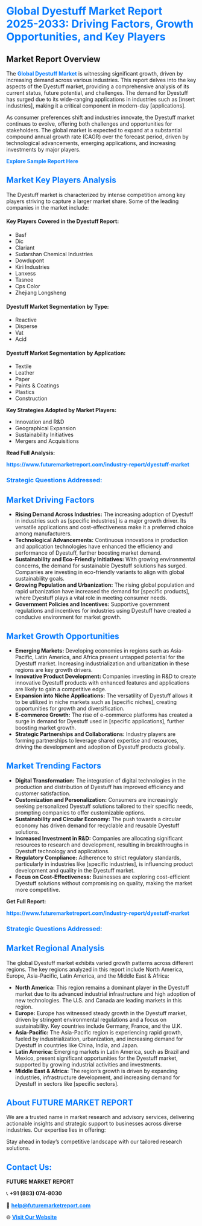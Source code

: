 <h1 style="color: #007BFF;">Global Dyestuff Market Report 2025-2033: Driving Factors, Growth Opportunities, and Key Players</h1>

<section id="overview">
<h2>Market Report Overview</h2>
<p>The <a href="https://www.futuremarketreport.com/industry-report/dyestuff-market" style="color: #007BFF; text-decoration: none;"><strong>Global Dyestuff Market</strong></a> is witnessing significant growth, driven by increasing demand across various industries. This report delves into the key aspects of the Dyestuff market, providing a comprehensive analysis of its current status, future potential, and challenges. The demand for Dyestuff has surged due to its wide-ranging applications in industries such as [insert industries], making it a critical component in modern-day [applications].</p>
<p>As consumer preferences shift and industries innovate, the Dyestuff market continues to evolve, offering both challenges and opportunities for stakeholders. The global market is expected to expand at a substantial compound annual growth rate (CAGR) over the forecast period, driven by technological advancements, emerging applications, and increasing investments by major players.</p>
</section>

<section id="overview">
<p><a href="https://www.futuremarketreport.com/request-sample/reportId=31172" style="color: #007BFF; text-decoration: none;"><strong>Explore Sample Report Here</strong></a></p>
</section>

<section id="key-players">
<h2 style="color: #007BFF;">Market Key Players Analysis</h2>
<p>The Dyestuff market is characterized by intense competition among key players striving to capture a larger market share. Some of the leading companies in the market include:</p>
<h4>Key Players Covered in the Dyestuff Report:</h4>
<ul><li>Basf</li><li>Dic</li><li>Clariant</li><li>Sudarshan Chemical Industries</li><li>Dowdupont</li><li>Kiri Industries</li><li>Lanxess</li><li>Tasnee</li><li>Cps Color</li><li>Zhejiang Longsheng</li></ul>
<h4>Dyestuff Market Segmentation by Type:</h4>
<ul><li>Reactive</li><li>Disperse</li><li>Vat</li><li>Acid</li></ul>

<h4>Dyestuff Market Segmentation by Application:</h4>
<ul><li>Textile</li><li>Leather</li><li>Paper</li><li>Paints &amp; Coatings</li><li>Plastics</li><li>Construction</li></ul>
<p><strong>Key Strategies Adopted by Market Players:</strong></p>
<ul>
<li>Innovation and R&D</li>
<li>Geographical Expansion</li>
<li>Sustainability Initiatives</li>
<li>Mergers and Acquisitions</li>
</ul>
</section>

<section>
<p><strong>Read Full Analysis: </strong></p><a href="https://www.futuremarketreport.com/industry-report/dyestuff-market" style="color: #007BFF; text-decoration: none;"><strong>https://www.futuremarketreport.com/industry-report/dyestuff-market</strong></a>
<h3 style="color: #007BFF;">Strategic Questions Addressed:</h3>
</section>

<section id="driving-factors">
<h2 style="color: #007BFF;">Market Driving Factors</h2>
<ul>
<li><strong>Rising Demand Across Industries:</strong> The increasing adoption of Dyestuff in industries such as [specific industries] is a major growth driver. Its versatile applications and cost-effectiveness make it a preferred choice among manufacturers.</li>
<li><strong>Technological Advancements:</strong> Continuous innovations in production and application technologies have enhanced the efficiency and performance of Dyestuff, further boosting market demand.</li>
<li><strong>Sustainability and Eco-Friendly Initiatives:</strong> With growing environmental concerns, the demand for sustainable Dyestuff solutions has surged. Companies are investing in eco-friendly variants to align with global sustainability goals.</li>
<li><strong>Growing Population and Urbanization:</strong> The rising global population and rapid urbanization have increased the demand for [specific products], where Dyestuff plays a vital role in meeting consumer needs.</li>
<li><strong>Government Policies and Incentives:</strong> Supportive government regulations and incentives for industries using Dyestuff have created a conducive environment for market growth.</li>
</ul>
</section>

<section id="growth-opportunities">
<h2 style="color: #007BFF;">Market Growth Opportunities</h2>
<ul>
<li><strong>Emerging Markets:</strong> Developing economies in regions such as Asia-Pacific, Latin America, and Africa present untapped potential for the Dyestuff market. Increasing industrialization and urbanization in these regions are key growth drivers.</li>
<li><strong>Innovative Product Development:</strong> Companies investing in R&D to create innovative Dyestuff products with enhanced features and applications are likely to gain a competitive edge.</li>
<li><strong>Expansion into Niche Applications:</strong> The versatility of Dyestuff allows it to be utilized in niche markets such as [specific niches], creating opportunities for growth and diversification.</li>
<li><strong>E-commerce Growth:</strong> The rise of e-commerce platforms has created a surge in demand for Dyestuff used in [specific applications], further boosting market growth.</li>
<li><strong>Strategic Partnerships and Collaborations:</strong> Industry players are forming partnerships to leverage shared expertise and resources, driving the development and adoption of Dyestuff products globally.</li>
</ul>
</section>

<section id="trending-factors">
<h2 style="color: #007BFF;">Market Trending Factors</h2>
<ul>
<li><strong>Digital Transformation:</strong> The integration of digital technologies in the production and distribution of Dyestuff has improved efficiency and customer satisfaction.</li>
<li><strong>Customization and Personalization:</strong> Consumers are increasingly seeking personalized Dyestuff solutions tailored to their specific needs, prompting companies to offer customizable options.</li>
<li><strong>Sustainability and Circular Economy:</strong> The push towards a circular economy has driven demand for recyclable and reusable Dyestuff solutions.</li>
<li><strong>Increased Investment in R&D:</strong> Companies are allocating significant resources to research and development, resulting in breakthroughs in Dyestuff technology and applications.</li>
<li><strong>Regulatory Compliance:</strong> Adherence to strict regulatory standards, particularly in industries like [specific industries], is influencing product development and quality in the Dyestuff market.</li>
<li><strong>Focus on Cost-Effectiveness:</strong> Businesses are exploring cost-efficient Dyestuff solutions without compromising on quality, making the market more competitive.</li>
</ul>
</section>

<section>
<p><strong>Get Full Report: </strong></p><a href="https://www.futuremarketreport.com/industry-report/dyestuff-market" style="color: #007BFF; text-decoration: none;"><strong>https://www.futuremarketreport.com/industry-report/dyestuff-market</strong></a>
<h3 style="color: #007BFF;">Strategic Questions Addressed:</h3>
</section>


<section id="regional-analysis">
<h2 style="color: #007BFF;">Market Regional Analysis</h2>
<p>The global Dyestuff market exhibits varied growth patterns across different regions. The key regions analyzed in this report include North America, Europe, Asia-Pacific, Latin America, and the Middle East & Africa:</p>
<ul>
<li><strong>North America:</strong> This region remains a dominant player in the Dyestuff market due to its advanced industrial infrastructure and high adoption of new technologies. The U.S. and Canada are leading markets in this region.</li>
<li><strong>Europe:</strong> Europe has witnessed steady growth in the Dyestuff market, driven by stringent environmental regulations and a focus on sustainability. Key countries include Germany, France, and the U.K.</li>
<li><strong>Asia-Pacific:</strong> The Asia-Pacific region is experiencing rapid growth, fueled by industrialization, urbanization, and increasing demand for Dyestuff in countries like China, India, and Japan.</li>
<li><strong>Latin America:</strong> Emerging markets in Latin America, such as Brazil and Mexico, present significant opportunities for the Dyestuff market, supported by growing industrial activities and investments.</li>
<li><strong>Middle East & Africa:</strong> The region’s growth is driven by expanding industries, infrastructure development, and increasing demand for Dyestuff in sectors like [specific sectors].</li>
</ul>
</section>

<footer>
<h2 style="color: #007BFF;">About FUTURE MARKET REPORT</h2>
<p>We are a trusted name in market research and advisory services, delivering actionable insights and strategic support to businesses across diverse industries. Our expertise lies in offering:</p>

<p>Stay ahead in today’s competitive landscape with our tailored research solutions.</p>

<h2 style="color: #007BFF;">Contact Us:</h2>
<p><strong>FUTURE MARKET REPORT</strong></p>
<p>📞 <strong>+91 (883) 074-8030</strong></p>
<p>📧 <strong><a href="mailto:help@futuremarketreport.com" style="color: #007BFF;">help@futuremarketreport.com</a></strong></p>
<p>🌐 <strong><a href="https://www.futuremarketreport.com/" style="color: #007BFF;">Visit Our Website</a></strong></p>
</footer>